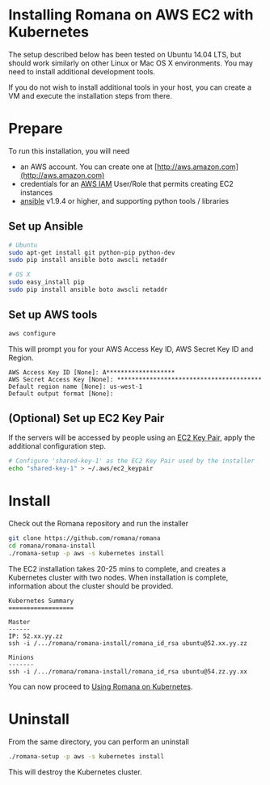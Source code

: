 # Installing Romana on AWS EC2 with Kubernetes

The setup described below has been tested on Ubuntu 14.04 LTS, but should work similarly on other Linux or Mac OS X environments.
You may need to install additional development tools.

If you do not wish to install additional tools in your host, you can create a VM and execute the installation steps from there.

# Prepare

To run this installation, you will need
* an AWS account. You can create one at [http://aws.amazon.com](http://aws.amazon.com)
* credentials for an [AWS IAM](https://console.aws.amazon.com/iam/home) User/Role that permits creating EC2 instances
* [ansible](https://www.ansible.com) v1.9.4 or higher, and supporting python tools / libraries

## Set up Ansible

```bash
# Ubuntu
sudo apt-get install git python-pip python-dev
sudo pip install ansible boto awscli netaddr

# OS X
sudo easy_install pip
sudo pip install ansible boto awscli netaddr
```

## Set up AWS tools

```bash
aws configure
```

This will prompt you for your AWS Access Key ID, AWS Secret Key ID and Region.

```sh-session
AWS Access Key ID [None]: A*******************
AWS Secret Access Key [None]: ****************************************
Default region name [None]: us-west-1
Default output format [None]: 
```

## (Optional) Set up EC2 Key Pair

If the servers will be accessed by people using an [EC2 Key Pair](http://docs.aws.amazon.com/AWSEC2/latest/UserGuide/ec2-key-pairs.html), apply the additional configuration step.
```bash
# Configure 'shared-key-1' as the EC2 Key Pair used by the installer
echo "shared-key-1" > ~/.aws/ec2_keypair
```

# Install

Check out the Romana repository and run the installer
```bash
git clone https://github.com/romana/romana
cd romana/romana-install
./romana-setup -p aws -s kubernetes install
```

The EC2 installation takes 20-25 mins to complete, and creates a Kubernetes cluster with two nodes. When installation is complete, information about the cluster should be provided.
```sh-session
Kubernetes Summary
==================

Master
------
IP: 52.xx.yy.zz
ssh -i /.../romana/romana-install/romana_id_rsa ubuntu@52.xx.yy.zz

Minions
-------
ssh -i /.../romana/romana-install/romana_id_rsa ubuntu@54.zz.yy.xx
```

You can now proceed to [Using Romana on Kubernetes](romana_kubernetes.md).

# Uninstall

From the same directory, you can perform an uninstall
```bash
./romana-setup -p aws -s kubernetes install
```

This will destroy the Kubernetes cluster.
